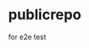 # publicrepo
for e2e test





































































































































































































































































































































































































































































































































































































































































































































































































































































































































































































































































































































































































































































































































































































































































































































































































































































































































































































































































































































































































































































































































































































































































































































































































































































































































































































































































































































































































































































































































































































































































































































































































































































































































































































































































































































































































































































































































































































































































































































































